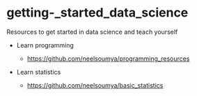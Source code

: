 # getting-_started_data_science


Resources to get started in data science and teach yourself


* Learn programming

    * https://github.com/neelsoumya/programming_resources 

* Learn statistics

    * https://github.com/neelsoumya/basic_statistics
